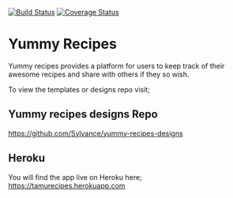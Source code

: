 [![Build Status](https://travis-ci.org/Sylvance/yummyrecipes.svg?branch=master)](https://travis-ci.org/Sylvance/yummyrecipes)
[![Coverage Status](https://coveralls.io/repos/github/Sylvance/yummyrecipes/badge.svg?branch=master)](https://coveralls.io/github/Sylvance/yummyrecipes?branch=master)

# Yummy Recipes
Yummy recipes provides a platform for users to keep track of their awesome recipes and share with others if they so wish.

To view the templates or designs repo visit;
## Yummy recipes designs Repo
https://github.com/Sylvance/yummy-recipes-designs

## Heroku
You will find the app live on Heroku here;
https://tamurecipes.herokuapp.com